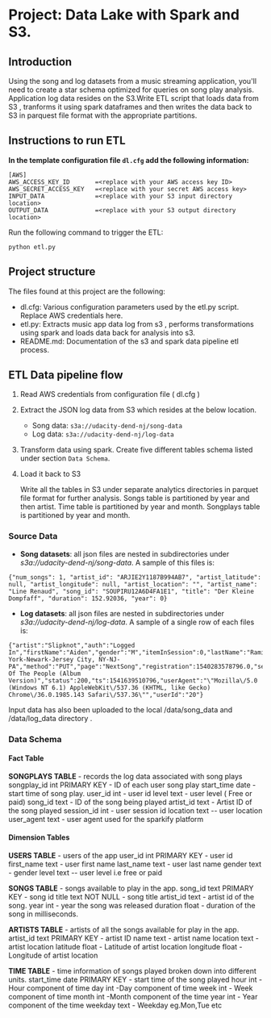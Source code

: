 # Project: Data Lake with Spark and S3.

## Introduction

Using the song and log datasets from a music streaming application, you'll need to create a star schema optimized for queries on song play analysis.
Application log data resides on the S3.Write ETL script that loads data from S3 , tranforms it using spark dataframes and then writes the
data back to S3 in parquest file format with the appropriate partitions.

## Instructions to run ETL

**In the template configuration file `dl.cfg` add the following information:**

```
[AWS]
AWS_ACCESS_KEY_ID       =<replace with your AWS access key ID>
AWS_SECRET_ACCESS_KEY   =<replace with your secret AWS access key>
INPUT_DATA              =<replace with your S3 input directory location>
OUTPUT_DATA             =<replace with your S3 output directory location>
```

Run the following command to trigger the ETL:

`python etl.py`

## Project structure

The files found at this project are the following:

- dl.cfg: Various configuration parameters used by the etl.py script. Replace AWS credentials here.
- etl.py: Extracts music app data log from s3 , performs transformations using spark and loads data back for analysis into s3.
- README.md: Documentation of the s3 and spark data pipeline etl process.

## ETL Data pipeline flow

1. Read AWS credentials from configuration file ( dl.cfg )
2. Extract the JSON log data from S3 which resides at the below location.
    - Song data: `s3a://udacity-dend-nj/song-data`
    - Log data: `s3a://udacity-dend-nj/log-data`

3. Transform data using spark.
   Create five different tables schema listed under section `Data Schema`.

4. Load it back to S3

    Write all the tables in S3 under separate analytics directories in parquet file format for further analysis.
    Songs table is partitioned by year and then artist. 
    Time table is partitioned by year and month. 
    Songplays table is partitioned by year and month.


### Source Data
- **Song datasets**: all json files are nested in subdirectories under *s3a://udacity-dend-nj/song-data*. A sample of this files is:

```
{"num_songs": 1, "artist_id": "ARJIE2Y1187B994AB7", "artist_latitude": null, "artist_longitude": null, "artist_location": "", "artist_name": "Line Renaud", "song_id": "SOUPIRU12A6D4FA1E1", "title": "Der Kleine Dompfaff", "duration": 152.92036, "year": 0}
```

- **Log datasets**: all json files are nested in subdirectories under *s3a://udacity-dend-nj/log-data*. A sample of a single row of each files is:

```
{"artist":"Slipknot","auth":"Logged In","firstName":"Aiden","gender":"M","itemInSession":0,"lastName":"Ramirez","length":192.57424,"level":"paid","location":"New York-Newark-Jersey City, NY-NJ-PA","method":"PUT","page":"NextSong","registration":1540283578796.0,"sessionId":19,"song":"Opium Of The People (Album Version)","status":200,"ts":1541639510796,"userAgent":"\"Mozilla\/5.0 (Windows NT 6.1) AppleWebKit\/537.36 (KHTML, like Gecko) Chrome\/36.0.1985.143 Safari\/537.36\"","userId":"20"}
```
Input data has also been uploaded to the local /data/song_data and /data/log_data directory .

### Data Schema

#### Fact Table
**SONGPLAYS TABLE** - records the log data associated with song plays 
        songplay_id int PRIMARY KEY  - ID of each user song play
        start_time date - start time of song play.
        user_id int - user id
        level text - user level ( Free or paid)
        song_id text  - ID of the song being played
        artist_id text - Artist ID of the song played
        session_id int - user session id
        location text -- user location
        user_agent text - user agent used for the sparkify platform
        
#### Dimension Tables
   
**USERS TABLE** - users of the app
 user_id int PRIMARY KEY - user id
    first_name text - user first name
    last_name text - user last name
    gender text - gender
    level text -- user level i.e free or paid

**SONGS TABLE** - songs available to play in the app.
    song_id text PRIMARY KEY - song id
    title text NOT NULL - song title
    artist_id text  - artist id of the song.
    year int - year the song was released
    duration float - duration of the song in milliseconds.
                        

**ARTISTS TABLE** - artists of all the songs available for play in the app.
 artist_id text PRIMARY KEY - artist ID
 name text  - artist name
 location text - artist location
 latitude float - Latitude of artist location
 longitude float - Longitude of artist location

**TIME TABLE** - time information of songs played broken down into different units.
    start_time date PRIMARY KEY - start time of the song played
    hour int - Hour component of time
    day int -Day component of time
    week int - Week component of time
    month int -Month component of the time
    year int - Year component of the time
    weekday text - Weekday eg.Mon,Tue etc
